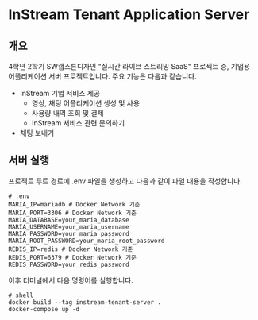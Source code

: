 # InStream Tenant Application Server

## 개요
4학년 2학기 SW캡스톤디자인 "실시간 라이브 스트리밍 SaaS" 프로젝트 중, 기업용 어플리케이션 서버 프로젝트입니다. 주요 기능은 다음과 같습니다.

+ InStream 기업 서비스 제공 
  + 영상, 채팅 어플리케이션 생성 및 사용
  + 사용량 내역 조회 및 결제
  + InStream 서비스 관련 문의하기
+ 채팅 보내기

## 서버 실행

프로젝트 루트 경로에 .env 파일을 생성하고 다음과 같이 파일 내용을 작성합니다.
```dotenv
# .env
MARIA_IP=mariadb # Docker Network 기준
MARIA_PORT=3306 # Docker Network 기준
MARIA_DATABASE=your_maria_database
MARIA_USERNAME=your_maria_username
MARIA_PASSWORD=your_maria_password
MARIA_ROOT_PASSWORD=your_maria_root_password
REDIS_IP=redis # Docker Network 기준
REDIS_PORT=6379 # Docker Network 기준
REDIS_PASSWORD=your_redis_password 
```

이후 터미널에서 다음 명령어를 실행합니다.
```shell
# shell
docker build --tag instream-tenant-server .
docker-compose up -d
```

